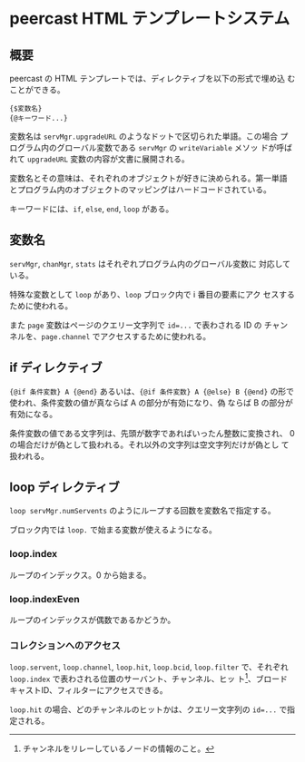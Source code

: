 # peercast HTML テンプレートシステム

## 概要

peercast の HTML テンプレートでは、ディレクティブを以下の形式で埋め込
むことができる。

    {$変数名}
    {@キーワード...}

変数名は `servMgr.upgradeURL` のようなドットで区切られた単語。この場合
プログラム内のグローバル変数である `servMgr` の `writeVariable` メソッ
ドが呼ばれて `upgradeURL` 変数の内容が文書に展開される。

変数名とその意味は、それぞれのオブジェクトが好きに決められる。第一単語
とプログラム内のオブジェクトのマッピングはハードコードされている。

キーワードには、`if`, `else`, `end`, `loop` がある。

## 変数名

`servMgr`, `chanMgr`, `stats` はそれぞれプログラム内のグローバル変数に
対応している。

特殊な変数として `loop` があり、`loop` ブロック内で i 番目の要素にアク
セスするために使われる。

また `page` 変数はページのクエリー文字列で `id=...` で表わされる ID の
チャンネルを、`page.channel` でアクセスするために使われる。

## if ディレクティブ

`{@if 条件変数} A {@end}` あるいは、`{@if 条件変数} A {@else} B
{@end}` の形で使われ、条件変数の値が真ならば A の部分が有効になり、偽
ならば B の部分が有効になる。

条件変数の値である文字列は、先頭が数字であればいったん整数に変換され、
0 の場合だけが偽として扱われる。それ以外の文字列は空文字列だけが偽とし
て扱われる。

## loop ディレクティブ

`loop servMgr.numServents` のようにループする回数を変数名で指定する。

ブロック内では `loop.` で始まる変数が使えるようになる。

### loop.index

ループのインデックス。0 から始まる。

### loop.indexEven

ループのインデックスが偶数であるかどうか。

### コレクションへのアクセス

`loop.servent`, `loop.channel`, `loop.hit`, `loop.bcid`, `loop.filter`
で、それぞれ `loop.index` で表わされる位置のサーバント、チャンネル、ヒッ
ト[^1]、ブロードキャストID、フィルターにアクセスできる。

`loop.hit` の場合、どのチャンネルのヒットかは、クエリー文字列の
`id=...` で指定される。

[^1]: チャンネルをリレーしているノードの情報のこと。
